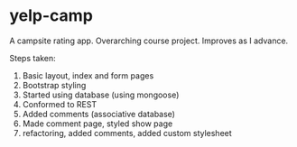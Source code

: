 # yelp-camp
A campsite rating app. Overarching course project. Improves as I advance.

Steps taken:
1. Basic layout, index and form pages
2. Bootstrap styling
3. Started using database (using mongoose)
4. Conformed to REST
5. Added comments (associative database)
6. Made comment page, styled show page
7. refactoring, added comments, added custom stylesheet
